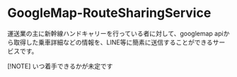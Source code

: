 # GoogleMap-RouteSharingService
運送業の主に新幹線ハンドキャリーを行っている者に対して、googlemap apiから取得した乗車詳細などの情報を、LINE等に簡素に送信することができるサービスです。

[!NOTE]
いつ着手できるかが未定です
